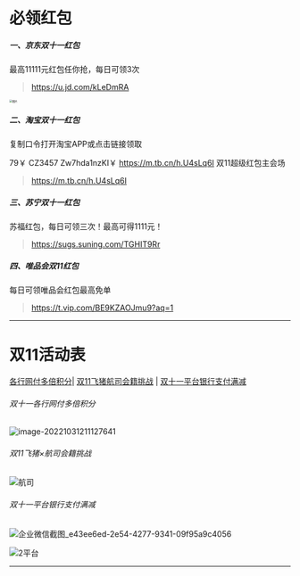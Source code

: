 # 必领红包

##### 一、京东双十一红包

最高11111元红包任你抢，每日可领3次

> https://u.jd.com/kLeDmRA

<img src="https://wiki.zjkmkj.com/media/202210302221261.jpeg" alt="图片" style="zoom:33%;" />

##### 二、淘宝双十一红包

复制口令打开淘宝APP或点击链接领取

79￥ CZ3457 Zw7hda1nzKI￥ https://m.tb.cn/h.U4sLq6I 双11超级红包主会场

> https://m.tb.cn/h.U4sLq6I

##### 三、苏宁双十一红包

苏福红包，每日可领三次！最高可得1111元！

> https://sugs.suning.com/TGHIT9Rr

##### 四、唯品会双11红包

每日可领唯品会红包最高免单

> https://t.vip.com/BE9KZAOJmu9?aq=1

---

# 双11活动表

[各行网付多倍积分](双十一各行网付多倍积分)| [双11飞猪航司会籍挑战](#双11飞猪×航司会籍挑战) | [双十一平台银行支付满减](#双十一平台银行支付满减)

###### 双十一各行网付多倍积分


![image-20221031211127641](https://wiki.zjkmkj.com/media/202210312111706.png)

###### 双11飞猪×航司会籍挑战
![航司](https://wiki.zjkmkj.com/media/202210311500699.png)

###### 双十一平台银行支付满减
![企业微信截图_e43ee6ed-2e54-4277-9341-09f95a9c4056](https://wiki.zjkmkj.com/media/202210312008190.png)

![2平台](https://wiki.zjkmkj.com/media/202210311516510.png)

----

